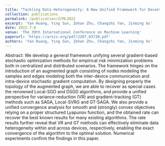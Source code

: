```yaml
---
title: "Tackling Data Heterogeneity: A New Unified Framework for Decentralized SGD with Sample-induced Topology"
collection: publications
permalink: /publication/ICML2022
excerpt: 'Yan Huang, Ying Sun, Zehan Zhu, Changzhi Yan, Jinming Xu'
date: 2022-7-8
venue: 'The 39th International Conference on Machine Learning'
paperurl: 'https://arxiv.org/pdf/2207.03730.pdf'
authors: 'Yan Huang, Ying Sun, Zehan Zhu, Changzhi Yan, Jinming Xu'
---
```


Abstract: We develop a general framework unifying several gradient-based stochastic optimization methods for empirical risk minimization problems both in centralized and distributed scenarios. The framework hinges on the introduction of an augmented graph consisting of nodes modeling the samples and edges modeling both the inter-device communication and intra-device stochastic gradient computation. By designing properly the topology of the augmented graph, we are able to recover as special cases the renowned Local-SGD and DSGD algorithms, and provide a unified perspective for variance-reduction (VR) and gradient-tracking (GT) methods such as SAGA, Local-SVRG and GT-SAGA. We also provide a unified convergence analysis for smooth and (strongly) convex objectives relying on a proper structured Lyapunov function, and the obtained rate can recover the best known results for many existing algorithms. The rate results further reveal that VR and GT methods can effectively eliminate data heterogeneity within and across devices, respectively, enabling the exact convergence of the algorithm to the optimal solution. Numerical experiments confirm the findings in this paper.

